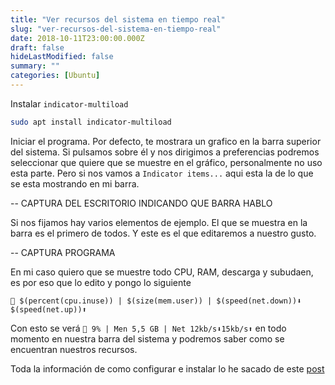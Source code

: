 ```yaml
---
title: "Ver recursos del sistema en tiempo real"
slug: "ver-recursos-del-sistema-en-tiempo-real"
date: 2018-10-11T23:00:00.000Z
draft: false
hideLastModified: false
summary: ""
categories: [Ubuntu]
---
```


<!-- TODO screenshots -->
  Instalar `indicator-multiload`

```bash
sudo apt install indicator-multiload
```

  Iniciar el programa. Por defecto, te mostrara un grafico en la barra superior
  del sistema. Si pulsamos sobre él y nos dirigimos a preferencias podremos
  seleccionar que quiere que se muestre en el gráfico, personalmente no uso esta
  parte. Pero si nos vamos a `Indicator items...` aqui esta la de lo que se esta
  mostrando en mi barra.

  -- CAPTURA DEL ESCRITORIO INDICANDO QUE BARRA HABLO

  Si nos fijamos hay varios elementos de ejemplo. El que se muestra en la barra
  es el primero de todos. Y este es el que editaremos a nuestro gusto.

  -- CAPTURA PROGRAMA

  En mi caso quiero que se muestre todo CPU, RAM, descarga y subudaen, es por
  eso que lo edito y pongo lo siguiente

```
🐐 $(percent(cpu.inuse)) | $(size(mem.user)) | $(speed(net.down))⬇ $(speed(net.up))⬆
```

  Con esto se verá `🐐 9% | Men 5,5 GB | Net 12kb/s⬇15kb/s⬆` en todo momento en
  nuestra barra del sistema y podremos saber como se encuentran nuestros
  recursos.

  Toda la información de como configurar e instalar lo he sacado de este [post]

  [post]: https://askubuntu.com/questions/406204/how-can-i-add-the-current-cpu-usage-to-my-menu-bar-as-a-percentage#866337

